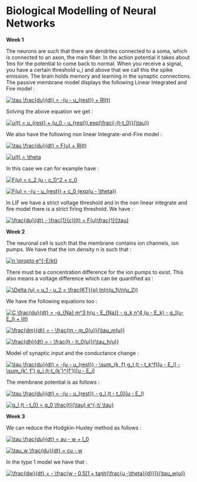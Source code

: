 # Biological Modelling of Neural Networks

**Week 1**

The neurons are such that there are dendrites connected to a soma, which is connected to an axon, the main fiber. In the action potential it takes about 1ms for the potential to come back to normal. When you receive a signal, you have a certain threshold u_i and above that we call this the spike emission. The brain holds memory and learning in the synaptic connections. The passive membrane model displays the following Linear Integrated and Fire model :

<a href="https://www.codecogs.com/eqnedit.php?latex=\tau&space;\frac{du}{dt}&space;=&space;-(u&space;-&space;u_{rest})&space;&plus;&space;RI(t)" target="_blank"><img src="https://latex.codecogs.com/gif.latex?\tau&space;\frac{du}{dt}&space;=&space;-(u&space;-&space;u_{rest})&space;&plus;&space;RI(t)" title="\tau \frac{du}{dt} = -(u - u_{rest}) + RI(t)" /></a>

Solving the above equation we get :

<a href="https://www.codecogs.com/eqnedit.php?latex=u(t)&space;=&space;u_{rest}&space;&plus;&space;(u_0&space;-&space;u_{rest}).exp(\frac{-(t-t_0)}{\tau})" target="_blank"><img src="https://latex.codecogs.com/gif.latex?u(t)&space;=&space;u_{rest}&space;&plus;&space;(u_0&space;-&space;u_{rest}).exp(\frac{-(t-t_0)}{\tau})" title="u(t) = u_{rest} + (u_0 - u_{rest}).exp(\frac{-(t-t_0)}{\tau})" /></a>

We also have the following non linear Integrate-and-Fire model :

<a href="https://www.codecogs.com/eqnedit.php?latex=\tau&space;\frac{du}{dt}&space;=&space;F(u)&space;&plus;&space;RI(t)" target="_blank"><img src="https://latex.codecogs.com/gif.latex?\tau&space;\frac{du}{dt}&space;=&space;F(u)&space;&plus;&space;RI(t)" title="\tau \frac{du}{dt} = F(u) + RI(t)" /></a>

<a href="https://www.codecogs.com/eqnedit.php?latex=u(t)&space;=&space;\theta" target="_blank"><img src="https://latex.codecogs.com/gif.latex?u(t)&space;=&space;\theta" title="u(t) = \theta" /></a>

In this case we can for example have :

<a href="https://www.codecogs.com/eqnedit.php?latex=F(u)&space;=&space;c_2&space;(u&space;-&space;c_1)^2&space;&plus;&space;c_0" target="_blank"><img src="https://latex.codecogs.com/gif.latex?F(u)&space;=&space;c_2&space;(u&space;-&space;c_1)^2&space;&plus;&space;c_0" title="F(u) = c_2 (u - c_1)^2 + c_0" /></a>

<a href="https://www.codecogs.com/eqnedit.php?latex=F(u)&space;=&space;-(u&space;-&space;u_{rest})&space;&plus;&space;c_0&space;(exp(u&space;-&space;\theta))" target="_blank"><img src="https://latex.codecogs.com/gif.latex?F(u)&space;=&space;-(u&space;-&space;u_{rest})&space;&plus;&space;c_0&space;(exp(u&space;-&space;\theta))" title="F(u) = -(u - u_{rest}) + c_0 (exp(u - \theta))" /></a>

In LIF we have a strict voltage threshold and in the non linear integrate and fire model there is a strict firing threshold. We have :

<a href="https://www.codecogs.com/eqnedit.php?latex=\frac{du}{dt}&space;-&space;\frac{1}{c}I(t)&space;=&space;F(u)\frac{1}{\tau}" target="_blank"><img src="https://latex.codecogs.com/gif.latex?\frac{du}{dt}&space;-&space;\frac{1}{c}I(t)&space;=&space;F(u)\frac{1}{\tau}" title="\frac{du}{dt} - \frac{1}{c}I(t) = F(u)\frac{1}{\tau}" /></a>

**Week 2**

The neuronal cell is such that the membrane contains ion channels, ion pumps. We have that the ion density n is such that :

<a href="https://www.codecogs.com/eqnedit.php?latex=n&space;\propto&space;e^{-E/kt}" target="_blank"><img src="https://latex.codecogs.com/gif.latex?n&space;\propto&space;e^{-E/kt}" title="n \propto e^{-E/kt}" /></a>

There must be a concentration difference for the ion pumps to exist. This also means a voltage difference which can be quantified as :

<a href="https://www.codecogs.com/eqnedit.php?latex=\Delta&space;(u)&space;=&space;u_1&space;-&space;u_2&space;=&space;\frac{KT}{q}&space;ln(n(u_1)/n(u_2))" target="_blank"><img src="https://latex.codecogs.com/gif.latex?\Delta&space;(u)&space;=&space;u_1&space;-&space;u_2&space;=&space;\frac{KT}{q}&space;ln(n(u_1)/n(u_2))" title="\Delta (u) = u_1 - u_2 = \frac{KT}{q} ln(n(u_1)/n(u_2))" /></a>

We have the following equations too :

<a href="https://www.codecogs.com/eqnedit.php?latex=C&space;\frac{du}{dt}&space;=&space;-g_{Na}&space;m^3&space;h(u&space;-&space;E_{Na})&space;-&space;g_k&space;n^4&space;(u&space;-&space;E_k)&space;-&space;g_l(u-E_l)&space;&plus;&space;I(t)" target="_blank"><img src="https://latex.codecogs.com/gif.latex?C&space;\frac{du}{dt}&space;=&space;-g_{Na}&space;m^3&space;h(u&space;-&space;E_{Na})&space;-&space;g_k&space;n^4&space;(u&space;-&space;E_k)&space;-&space;g_l(u-E_l)&space;&plus;&space;I(t)" title="C \frac{du}{dt} = -g_{Na} m^3 h(u - E_{Na}) - g_k n^4 (u - E_k) - g_l(u-E_l) + I(t)" /></a>

<a href="https://www.codecogs.com/eqnedit.php?latex=\frac{dm}{dt}&space;=&space;-&space;\frac{m&space;-&space;m_0(u)}{\tau_m(u)}" target="_blank"><img src="https://latex.codecogs.com/gif.latex?\frac{dm}{dt}&space;=&space;-&space;\frac{m&space;-&space;m_0(u)}{\tau_m(u)}" title="\frac{dm}{dt} = - \frac{m - m_0(u)}{\tau_m(u)}" /></a>

<a href="https://www.codecogs.com/eqnedit.php?latex=\frac{dh}{dt}&space;=&space;-&space;\frac{h&space;-&space;h_0(u)}{\tau_h(u)}" target="_blank"><img src="https://latex.codecogs.com/gif.latex?\frac{dh}{dt}&space;=&space;-&space;\frac{h&space;-&space;h_0(u)}{\tau_h(u)}" title="\frac{dh}{dt} = - \frac{h - h_0(u)}{\tau_h(u)}" /></a>

Model of synaptic input and the conductance change :

<a href="https://www.codecogs.com/eqnedit.php?latex=\tau&space;\frac{du}{dt}&space;=&space;-(u&space;-&space;u_{rest})&space;-&space;\sum_{k,&space;f}&space;g_l&space;(t&space;-&space;t_k^f)[u&space;-&space;E_l]&space;-&space;\sum_{k',&space;f'}&space;g_i&space;(t-t_{k'}^{f'})[u&space;-&space;E_i]" target="_blank"><img src="https://latex.codecogs.com/gif.latex?\tau&space;\frac{du}{dt}&space;=&space;-(u&space;-&space;u_{rest})&space;-&space;\sum_{k,&space;f}&space;g_l&space;(t&space;-&space;t_k^f)[u&space;-&space;E_l]&space;-&space;\sum_{k',&space;f'}&space;g_i&space;(t-t_{k'}^{f'})[u&space;-&space;E_i]" title="\tau \frac{du}{dt} = -(u - u_{rest}) - \sum_{k, f} g_l (t - t_k^f)[u - E_l] - \sum_{k', f'} g_i (t-t_{k'}^{f'})[u - E_i]" /></a>

The membrane potential is as follows :

<a href="https://www.codecogs.com/eqnedit.php?latex=\tau&space;\frac{du}{dt}&space;=&space;-(u&space;-&space;u_{rest})&space;-&space;g_l&space;(t&space;-&space;t_0)(u&space;-&space;E_l)" target="_blank"><img src="https://latex.codecogs.com/gif.latex?\tau&space;\frac{du}{dt}&space;=&space;-(u&space;-&space;u_{rest})&space;-&space;g_l&space;(t&space;-&space;t_0)(u&space;-&space;E_l)" title="\tau \frac{du}{dt} = -(u - u_{rest}) - g_l (t - t_0)(u - E_l)" /></a>

<a href="https://www.codecogs.com/eqnedit.php?latex=g_l&space;(t&space;-&space;t_0)&space;=&space;g_0&space;\frac{t}{\tau}&space;e^{-t/&space;\tau}" target="_blank"><img src="https://latex.codecogs.com/gif.latex?g_l&space;(t&space;-&space;t_0)&space;=&space;g_0&space;\frac{t}{\tau}&space;e^{-t/&space;\tau}" title="g_l (t - t_0) = g_0 \frac{t}{\tau} e^{-t/ \tau}" /></a>

**Week 3**

We can reduce the Hodgkin-Huxley method as follows :

<a href="https://www.codecogs.com/eqnedit.php?latex=\tau&space;\frac{du}{dt}&space;=&space;au&space;-&space;w&space;&plus;&space;I_0" target="_blank"><img src="https://latex.codecogs.com/gif.latex?\tau&space;\frac{du}{dt}&space;=&space;au&space;-&space;w&space;&plus;&space;I_0" title="\tau \frac{du}{dt} = au - w + I_0" /></a>

<a href="https://www.codecogs.com/eqnedit.php?latex=\tau_w&space;\frac{du}{dt}&space;=&space;cu&space;-&space;w" target="_blank"><img src="https://latex.codecogs.com/gif.latex?\tau_w&space;\frac{du}{dt}&space;=&space;cu&space;-&space;w" title="\tau_w \frac{du}{dt} = cu - w" /></a>

In the type 1 model we have that :

<a href="https://www.codecogs.com/eqnedit.php?latex=\frac{dw}{dt}&space;=&space;-&space;\frac{w&space;-&space;0.5[1&space;&plus;&space;tanh(\frac{u&space;-\theta}{d})]}{\tau_w(u)}" target="_blank"><img src="https://latex.codecogs.com/gif.latex?\frac{dw}{dt}&space;=&space;-&space;\frac{w&space;-&space;0.5[1&space;&plus;&space;tanh(\frac{u&space;-\theta}{d})]}{\tau_w(u)}" title="\frac{dw}{dt} = - \frac{w - 0.5[1 + tanh(\frac{u -\theta}{d})]}{\tau_w(u)}" /></a>

